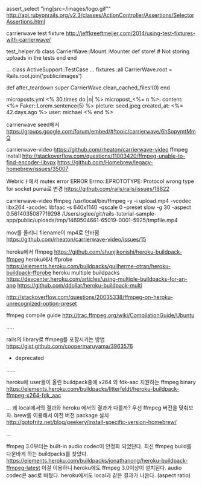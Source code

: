 

assert_select "img[src=/images/logo.gif""
http://api.rubyonrails.org/v2.3/classes/ActionController/Assertions/SelectorAssertions.html

carrierwave test fixture
http://jeffkreeftmeijer.com/2014/using-test-fixtures-with-carrierwave/



test_helper.rb
class CarrierWave::Mount::Mounter
  def store!
    # Not storing uploads in the tests
  end
end

...
class ActiveSupport::TestCase
...
fixtures :all
CarrierWave.root = Rails.root.join('public/images')

def after_teardown
    super
    CarrierWave.clean_cached_files!(0)
  end

microposts.yml
<% 30.times do |n| %>
 micropost_<%= n %>:
  content: <%= Faker::Lorem.sentence(5) %>
  picture: seed.jpeg
  created_at: <%= 42.days.ago %>
  user: michael
<% end %>


carrierwave seed에서 
https://groups.google.com/forum/embed/#!topic/carrierwave/6hSopymtMmQ

carrierwave-video
https://github.com/rheaton/carrierwave-video
ffmpeg install
http://stackoverflow.com/questions/11003420/ffmpeg-unable-to-find-encoder-libvpx
https://github.com/Homebrew/legacy-homebrew/issues/35007

Webricㅏ에서 mutex error
ERROR Errno::EPROTOTYPE: Protocol wrong type for socket
puma로 변경
https://github.com/rails/rails/issues/18822


carrierwave-video
ffmpeg
/usr/local/bin/ffmpeg -y -i upload.mp4 -vcodec libx264 -acodec libfaac -s 640x1140 -qscale 0 -preset slow -g 30 -aspect 0.5614035087719298 /Users/sglee/git/rails-tutorial-sample-app/public/uploads/tmp/1469504661-65019-0001-5925/tmpfile.mp4


mov를 올리니 filename이 mp4로 안바뀜
https://github.com/rheaton/carrierwave-video/issues/15


heroku에서 ffmpeg
https://github.com/shunjikonishi/heroku-buildpack-ffmpeg
heroku에서 ffprobe
https://elements.heroku.com/buildpacks/guilherme-otran/heroku-buildpack-ffprobe
heroku multiple buildpacks
https://devcenter.heroku.com/articles/using-multiple-buildpacks-for-an-app
https://github.com/ddollar/heroku-buildpack-multi


http://stackoverflow.com/questions/20035338/ffmpeg-on-heroku-unrecognized-option-preset

ffmpeg compile guide
http://trac.ffmpeg.org/wiki/CompilationGuide/Ubuntu


.....

rails의 library로 ffmpeg를 포함시키는 방법
https://gist.github.com/coopermaruyama/3963576
- deprecated

......

heroku에 user들이 올린 buildpack중에 x264 와 fdk-aac 지원하는 ffmpeg binary
https://elements.heroku.com/buildpacks/litterfeldt/heroku-buildpack-ffmpeg-x264-fdk_aac

...
왜 local에서의 결과와 heroku 에서의 결과가 다를까?
우선 ffmpeg 버전을 맞춰보자.
brew를 이용해서 이전 버전 package 설치
http://gotofritz.net/blog/geekery/install-specific-version-homebrew/



...

ffmpeg 3.0부터는 built-in audio codec이 안정화 되었단다.
최신 ffmpeg build를 다운바게 하는 buildpacks를 찾았다.
https://elements.heroku.com/buildpacks/jonathanong/heroku-buildpack-ffmpeg-latest
이걸 이용하니 heroku에도 ffmpeg 3.0이상이 설치된다.
audio codec은 aac로 바꿨다.
heroku에서도 local과 같은 결과가 나온다. (aspect ratio)
